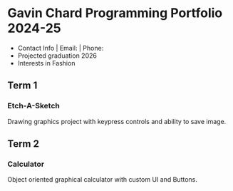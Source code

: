 # Gavin Chard Programming Portfolio 2024-25
* Contact Info | Email: [](gavin.chard@gmail.com) | Phone: [](385-910-6312)
* Projected graduation 2026
* Interests in Fashion

## Term 1 
### Etch-A-Sketch
Drawing graphics project with keypress controls and ability to save image.


## Term 2
### Calculator
Object oriented graphical calculator with custom UI and Buttons.
